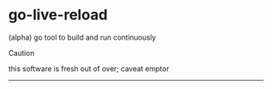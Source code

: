 # go-live-reload
(alpha) go tool to build and run continuously
>[!CAUTION]
>this software is fresh out of over; caveat emptor
---
